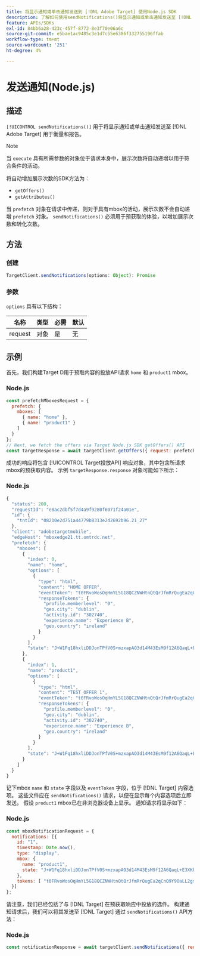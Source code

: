 ```yaml
---
title: 将显示通知或单击通知发送到 [!DNL Adobe Target] 使用Node.js SDK
description: 了解如何使用sendNotifications()将显示通知或单击通知发送至 [!DNL Adobe Target] 用于衡量和报告。
feature: APIs/SDKs
exl-id: 84bb6a28-423c-457f-8772-8e3f70e06a6c
source-git-commit: e5bae1ac9485c3e1d7c55e6386f332755196ffab
workflow-type: tm+mt
source-wordcount: '251'
ht-degree: 4%

---
```


# 发送通知(Node.js)

## 描述

`[!UICONTROL sendNotifications()]` 用于将显示通知或单击通知发送至 [!DNL Adobe Target] 用于衡量和报告。

>[!NOTE]
>
>当 `execute` 具有所需参数的对象位于请求本身中，展示次数将自动递增以用于符合条件的活动。

将自动增加展示次数的SDK方法为：

* `getOffers()`
* `getAttributes()`

当 `prefetch` 对象在请求中传递，则对于具有mbox的活动，展示次数不会自动递增 `prefetch` 对象。 `sendNotifications()` 必须用于预获取的体验，以增加展示次数和转化次数。

## 方法

### 创建

```js {line-numbers="true"}
TargetClient.sendNotifications(options: Object): Promise
```

### 参数

`options` 具有以下结构：

| 名称 | 类型 | 必需 | 默认 |
| --- | --- | --- | --- |
| request | 对象 | 是 | 无 |

## 示例

首先，我们构建Target D用于预取内容的投放API请求 `home` 和 `product1` mbox。

### Node.js

```js {line-numbers="true"}
const prefetchMboxesRequest = {
  prefetch: {
    mboxes: [
      { name: "home" },
      { name: "product1" }
    ]
  }
};
// Next, we fetch the offers via Target Node.js SDK getOffers() API
const targetResponse = await targetClient.getOffers({ request: prefetchMboxesRequest });
```

成功的响应将包含 [!UICONTROL Target投放API] 响应对象，其中包含所请求mbox的预获取内容。 示例 `targetResponse.response` 对象可能如下所示：

### Node.js

```js {line-numbers="true"}
{
  "status": 200,
  "requestId": "e8ac2dbf5f7d4a9f9280f6071f24a01e",
  "id": {
    "tntId": "08210e2d751a44779b8313e2d2692b96.21_27"
  },
  "client": "adobetargetmobile",
  "edgeHost": "mboxedge21.tt.omtrdc.net",
  "prefetch": {
    "mboxes": [
      {
        "index": 0,
        "name": "home",
        "options": [
          {
            "type": "html",
            "content": "HOME OFFER",
            "eventToken": "t0FRvoWosOqHmYL5G18QCZNWHtnQtQrJfmRrQugEa2qCnQ9Y9OaLL2gsdrWQTvE54PwSz67rmXWmSnkXpSSS2Q==",
            "responseTokens": {
              "profile.memberlevel": "0",
              "geo.city": "dublin",
              "activity.id": "302740",
              "experience.name": "Experience B",
              "geo.country": "ireland"
            }
          }
        ],
        "state": "J+W1Fq18hxliDDJonTPfV0S+mzxapAO3d14M43EsM9f12A6QaqL+E3XKkRFlmq9U"
      },
      {
        "index": 1,
        "name": "product1",
        "options": [
          {
            "type": "html",
            "content": "TEST OFFER 1",
            "eventToken": "t0FRvoWosOqHmYL5G18QCZNWHtnQtQrJfmRrQugEa2qCnQ9Y9OaLL2gsdrWQTvE54PwSz67rmXWmSnkXpSSS2Q==",
            "responseTokens": {
              "profile.memberlevel": "0",
              "geo.city": "dublin",
              "activity.id": "302740",
              "experience.name": "Experience B",
              "geo.country": "ireland"
            }
          }
        ],
        "state": "J+W1Fq18hxliDDJonTPfV0S+mzxapAO3d14M43EsM9f12A6QaqL+E3XKkRFlmq9U"
      }
    ]
  }
}
```

记下mbox `name` 和 `state` 字段以及 `eventToken` 字段，位于 [!DNL Target] 内容选项。 这些文件应在 `sendNotifications()` 请求，以便在显示每个内容选项后立即发送。 假设 `product1` mbox已在非浏览器设备上显示。 通知请求将显示如下：

### Node.js

```js {line-numbers="true"}
const mboxNotificationRequest = {
  notifications: [{
    id: "1",
    timestamp: Date.now(),
    type: "display",
    mbox: {
      name: "product1",
      state: "J+W1Fq18hxliDDJonTPfV0S+mzxapAO3d14M43EsM9f12A6QaqL+E3XKkRFlmq9U"
    },
    tokens: [ "t0FRvoWosOqHmYL5G18QCZNWHtnQtQrJfmRrQugEa2qCnQ9Y9OaLL2gsdrWQTvE54PwSz67rmXWmSnkXpSSS2Q==" ]
  }]
};
```

请注意，我们已经包括了与 [!DNL Target] 在预获取响应中投放的选件。 构建通知请求后，我们可以将其发送至 [!DNL Target] 通过 `sendNotifications()` API方法：

### Node.js

```js {line-numbers="true"}
const notificationResponse = await targetClient.sendNotifications({ request: mboxNotificationRequest });
```
